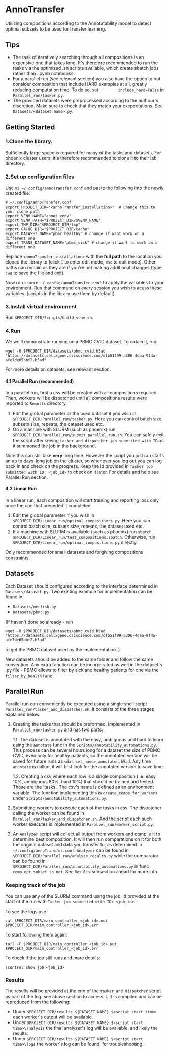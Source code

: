 # AnnoTransfer
Utilizing compositions according to the Annotatability model to detect optimal subsets to be used for transfer learning.

## Tips
- The task of iteratively searching through all compositions is an expensive one that takes long. It's therefore recommended to run the tasks via the optimized .sh scripts available, which create sbatch jobs rather than .ipynb notebooks.
- For a parallel run (see relevant section) you also have the option to not consider composition that include HARD examples at all, greatly reducing computation time. To do so, set `        include_hard=False` in `Parallel_run/tasker.py`.
- The provided datasets were preprocessed according to the authour's discretion. Make sure to check that they match your excpectations. See `Datasets/<dataset name>.py`.

## Getting Started
### 1.Clone the library. 
Sufficiently large space is required for many of the tasks and datasets. For phoenix cluster users, it's therefore recommended to clone it to their lab directory.
### 2.Set up configuration files
Use `vi ~/.config/annoTransfer.conf` and paste the following into the newly created file:
```
# ~/.config/annoTransfer.conf
export PROJECT_DIR="<annoTransfer_installation>"  # Change this to your clone path
export VENV_NAME="annot_venv"
export VENV_PATH="$PROJECT_DIR/$VENV_NAME"
export TMP_DIR="$PROJECT_DIR/tmp"
export CACHE_DIR="$PROJECT_DIR/cache"
export DATASET_NAME="pbmc_healthy" # change if want work on a different one
export TRANS_DATASET_NAME="pbmc_sick" # change if want to work on a different one
```

Replace `<annoTransfer_installation>` with the **full path** to the location you cloned the library to (click `I` to enter edit mode, `esc` to quit mode).
Other paths can remain as they are if you're not making additional changes
(type `:wq` to save the file and exit).

Now run `source ~/.config/annoTransfer.conf` to apply the variables to your environment. Run that command on every session you wish to acess these variables. (scripts in the library use them by default).
### 3.Install virtual environment
Run `$PROJECT_DIR/Scripts/build_venv.sh`.
### 4.Run
We we'll demonstrate running on a PBMC CVID dataset. To obtain it, run:
```
wget -O $PROJECT_DIR/datasets/pbmc_cvid.h5ad "https://datasets.cellxgene.cziscience.com/dfb51f99-a306-4daa-9f4a-afe7de65bbf2.h5ad"
```
For more details on datasets, see relevant section.
#### 4.1 Parallel Run (recommended)
In a parallel run, first a csv will be created with all compositions required. Then, workers will be dispatched until all compositions results were reported to `Results` directory.
1. Edit the global parameter or the used dataset if you wish in `$PROJECT_DIR/Parallel_run/tasker.py`. Here you can control batch size, subsets size, repeats, the dataset used etc.
2. On a machine with SLURM (such as phoenix) run `$PROJECT_DIR/Parallel_run/submit_parallel_run.sh`. You can safely exit the script after seeing `tasker_and_dispatcher job submitted with ID` as it summoned the job in the background.

Note this can still take **very** long time.
However the script you just ran starts an up to days-long job on the cluster, so whenever you log out you can log back in and check on the progress. Keep the id provided in `Tasker job submitted with ID: <job_id>` to check on it later.
For details and help see Parallel Run section.
#### 4.2 Linear Run
In a linear run, each composition will start training and reporting loss only once the one that preceded it completed.
1. Edit the global parameter if you wish in `$PROJECT_DIR/Linear_run/optimal_compositions.py`. Here you can control batch size, subsets size, repeats, the dataset used etc.
2. If a machine with SLURM is available (such as phoenix) run `sbatch $PROJECT_DIR/Linear_run/test_compositions.sbatch`.
Otherwise, run `$PROJECT_DIR/Linear_run/optimal_compositions.py` directly.

Only recommended for small datasets and forgiving compositions constraints.
## Datasets
Each Dataset should configured according to the interface determined in `Datasets/dataset.py`.
Two existing example for implementation can be found in:
- `Datasets/merfish.py`
- `Datasets/pbmc.py`

(If haven't done so already - run 
```
wget -O $PROJECT_DIR/datasets/pbmc_cvid.h5ad "https://datasets.cellxgene.cziscience.com/dfb51f99-a306-4daa-9f4a-afe7de65bbf2.h5ad"
```
to get the PBMC dataset used by the implementation.
)

New datasets should be added to the same folder and follow the same convention.
Any extra function can be incorporated as well in the dataset's .py file - PBMC allows to filter by sick and healthy patients for one via the `filter_by_health` func.
## Parallel Run
Parallel run can conveniently be executed using a single shell script `Parallel_run/tasker_and_dispatcher.sh`. It consists of the three stages explained below.

1. Creating the tasks that should be preformed. Implemented in `Parallel_run/tasker.py` and has two parts:

   1.1. The dataset is annotated with the easy, ambiguous and hard to learn using the `annotate` func in the `Scripts/annotability_automations.py`. This process can be several hours long for a dataset the size of PBMC CVID, even only for healthy patients, so the annotated version will be saved for future runs as `<dataset_name>_annotated.h5ad`. Any time `annotate` is called, it will first look for the annotated version to save time.

   1.2. Creating a csv where each row is a single composition (i.e. easy 10%, ambiguous 80%, hard 10%) that should be trained and tested. These are the 'tasks'. The csv's name is defined as an environment variable. The function implementing this is `create_comps_for_workers` under `Scripts/annotability_automations.py`.
2. Submitting workers to execute each of the tasks in csv. The dispatcher calling the worker can be found in `Parallel_run/tasker_and_dispatcher.sh`. And the script each such worker executes is implemented in `Parallel_run/worker_script.py`.
3. An `Analyzer` script will collect all output from workers and compile it to determine best composition. It will then run comparations on it for both the original dataset and data you transfer to, as determined in `~/.config/annoTransfer.conf`. 
`Analyzer` can be found in `$PROJECT_DIR/Parallel_run/analyze_results.py` while the comparator can be found in `$PROJECT_DIR/Parallel_run/annotability_automations.py` in func `comp_opt_subset_to_not`.
See `Results` subsection ahead for more info.


### Keeping track of the job
You can use any of the SLURM command using the job_id provided at the start of the run with `Tasker job submitted with ID: <job_id>`. 

To see the logs use :
```
cat $PROJECT_DIR/main_controller_<job_id>.out $PROJECT_DIR/main_controller_<job_id>.err
```
To start following them again:
```
tail -F $PROJECT_DIR/main_controller_<job_id>.out $PROJECT_DIR/main_controller_<job_id>.err
```
To check if the job still runs and more details:
```
scontrol show job <job_id>
```

### Results
The results will be provided at the end of the `tasker and dispatcher` script as part of the log. see above section to access it.
It is compiled and can be reproduced from the following:
- Under `$PROJECT_DIR/results_${DATASET_NAME}_$<script start time>` each worker's output will be available.
- Under `$PROJECT_DIR/results_${DATASET_NAME}_$<script start time>\analysis` the final analyzer's log will be available, and likely the results.
- Under `$PROJECT_DIR/results_${DATASET_NAME}_$<script start time>\logs` the worker's log can be found, for troubleshooting.